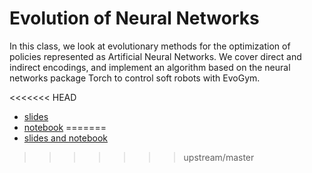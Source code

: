 # Evolution of Neural Networks


In this class, we look at evolutionary methods for the optimization of policies represented as Artificial Neural Networks. We cover direct and indirect encodings, and implement an algorithm based on the neural networks package Torch to control soft robots with EvoGym.

<<<<<<< HEAD
* [slides](https://d9w.github.io/evolution/neuroevolution/neuroevo.html)
* [notebook](https://d9w.github.io/evolution/neuroevolution/evogym.ipynb)
=======
* [slides and notebook](https://github.com/d9w/evolution/blob/master/neuroevolution/neuroevolution.ipynb)
>>>>>>> upstream/master

